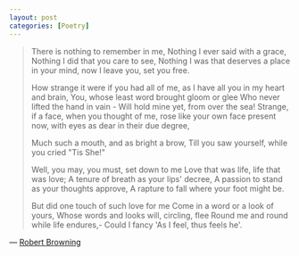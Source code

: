 ```yaml
---
layout: post
categories: [Poetry]
---
```


> There is nothing to remember in me, Nothing I ever said with a grace, Nothing I did that you care to see, Nothing I was that deserves a place in your mind, now I leave you, set you free.
>
> How strange it were if you had all of me, as I have all you in my heart and brain, You, whose least word brought gloom or glee Who never lifted the hand in vain - Will hold mine yet, from over the sea!
Strange, if a face, when you thought of me, rose like your own face present now, with eyes as dear in their due degree,
>
> Much such a mouth, and as bright a brow, Till you saw yourself, while you cried "Tis She!"
>
> Well, you may, you must, set down to me Love that was life, life that was love; A tenure of breath as your lips' decree, A passion to stand as your thoughts approve, A rapture to fall where your foot might be.
>
> But did one touch of such love for me Come in a word or a look of yours, Whose words and looks will, circling, flee Round me and round while life endures,- Could I fancy 'As I feel, thus feels he'.

&#8212; <a href="https://en.wikipedia.org/wiki/Robert_Browning">Robert Browning</a>
